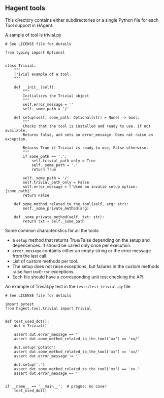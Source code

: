 
## Hagent tools

This directory contains either subdirectories or a single Python file for each Tool support in HAgent.

A sample of tool is trivial.py
```
# See LICENSE file for details

from typing import Optional


class Trivial:
    """
    Trivial example of a tool.
    """

    def __init__(self):
        """
        Initializes the Trivial object
        """
        self.error_message = ''
        self._some_path = '/'

    def setup(self, some_path: Optional[str] = None) -> bool:
        """
        Checks that the tool is installed and ready to use. If not available.
        Returns false, and sets an error_message. Does not raise an exception.

        Returns True if Trivial is ready to use, False otherwise.
        """
        if some_path == '.':
            self.trivial_path_only = True
            self._some_path = '.'
            return True

        self._some_path = '/'
        self.trivial_path_only = False
        self.error_message = f'Used an invalid setup option: {some_path}'
        return False

    def some_method_related_to_the_tool(self, arg: str):
        self._some_private_method(arg)

    def _some_private_method(self, txt: str):
        return txt + self._some_path
```

Some common characteristics for all the tools:
* a `setup` method that returns True/False depending on the setup and depencences. It should be called only once per execution.
* `error_message` containts either an empty string or the error message from the last call.
* List of custom methods per tool.
* The setup does not raise exceptions, but failures in the custom methods raise `RuntimeError` exceptions.
* Each file should have a corresponding unit test checking the API.

An example of Trivial.py test in the `tests/test_trivial.py` file.
```
# See LICENSE file for details

import pytest
from hagent.tool.trivial import Trivial


def test_used_dot():
    dut = Trivial()

    assert dut.error_message == ''
    assert dut.some_method_related_to_the_tool('xx') == 'xx/'

    dut.setup('potato')
    assert dut.some_method_related_to_the_tool('xx') == 'xx/'
    assert dut.error_message != ''

    dut.setup('.')
    assert dut.some_method_related_to_the_tool('xx') == 'xx.'
    assert dut.error_message == ''


if __name__ == '__main__':  # pragma: no cover
    test_used_dot()
```

